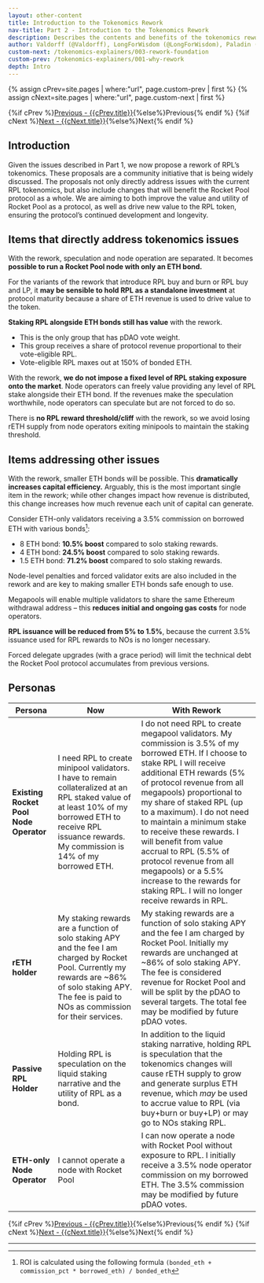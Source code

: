 ```yaml
---
layout: other-content
title: Introduction to the Tokenomics Rework
nav-title: Part 2 - Introduction to the Tokenomics Rework
description: Describes the contents and benefits of the tokenomics rework at a high level in comparison to the original tokenomics. 
author: Valdorff (@Valdorff), LongForWisdom (@LongForWisdom), Paladin (@Paladin147)
custom-next: /tokenomics-explainers/003-rework-foundation
custom-prev: /tokenomics-explainers/001-why-rework
depth: Intro
---
```


{% assign cPrev=site.pages | where:"url", page.custom-prev | first %}
{% assign cNext=site.pages | where:"url", page.custom-next | first %}

<div class="prev-next-container">
{%if cPrev %}<a href="{{cPrev.url|relative_url}}">Previous - {{cPrev.title}}</a>{%else%}<span>Previous</span>{% endif %}
{%if cNext %}<a href="{{cNext.url|relative_url}}">Next - {{cNext.title}}</a>{%else%}<span>Next</span>{% endif %}
</div>

## Introduction

Given the issues described in Part 1, we now propose a rework of RPL’s tokenomics. These proposals are a community initiative that is being widely discussed. The proposals not only directly address issues with the current RPL tokenomics, but also include changes that will benefit the Rocket Pool protocol as a whole. We are aiming to both improve the value and utility of Rocket Pool as a protocol, as well as drive new value to the RPL token, ensuring the protocol’s continued development and longevity.

## Items that directly address tokenomics issues

With the rework, speculation and node operation are separated. It becomes **possible to run a Rocket Pool node with only an ETH bond.**

For the variants of the rework that introduce RPL buy and burn or RPL buy and LP, it **may be sensible to hold RPL as a standalone investment** at protocol maturity because a share of ETH revenue is used to drive value to the token.

**Staking RPL alongside ETH bonds still has value** with the rework. 
- This is the only group that has pDAO vote weight.
- This group receives a share of protocol revenue proportional to their vote-eligible RPL.
- Vote-eligible RPL maxes out at 150% of bonded ETH.

With the rework, **we do not impose a fixed level of RPL staking exposure onto the market**. Node operators can freely value providing any level of RPL stake alongside their ETH bond. If the revenues make the speculation worthwhile, node operators can speculate but are not forced to do so.

There is **no RPL reward threshold/cliff** with the rework, so we avoid losing rETH supply from node operators exiting minipools to maintain the staking threshold.

## Items addressing other issues

With the rework, smaller ETH bonds will be possible. This **dramatically increases capital efficiency.** Arguably, this is the most important single item in the rework; while other changes impact how revenue is distributed, this change increases how much revenue each unit of capital can generate.

Consider ETH-only validators receiving a 3.5% commission on borrowed ETH with various bonds[^1]:
* 8 ETH bond: **10.5% boost** compared to solo staking rewards.
* 4 ETH bond: **24.5% boost** compared to solo staking rewards.
* 1.5 ETH bond: **71.2% boost** compared to solo staking rewards.

Node-level penalties and forced validator exits are also included in the rework and are key to making smaller ETH bonds safe enough to use.

Megapools will enable multiple validators to share the same Ethereum withdrawal address – this **reduces initial and ongoing gas costs** for node operators.

**RPL issuance will be reduced from 5% to 1.5%**, because the current 3.5% issuance used for RPL rewards to NOs is no longer necessary.

Forced delegate upgrades (with a grace period) will limit the technical debt the Rocket Pool protocol accumulates from previous versions.

## Personas

|Persona|Now|With Rework|
|-|-|-|
|**Existing Rocket Pool Node Operator**|I need RPL to create minipool validators. I have to remain collateralized at an RPL staked value of at least 10% of my borrowed ETH to receive RPL issuance rewards. My commission is 14% of my borrowed ETH.|I do not need RPL to create megapool validators. My commission is 3.5% of my borrowed ETH. If I choose to stake RPL I will receive additional ETH rewards (5% of protocol revenue from all megapools) proportional to my share of staked RPL (up to a maximum). I do not need to maintain a minimum stake to receive these rewards. I will benefit from value accrual to RPL (5.5% of protocol revenue from all megapools) or a 5.5% increase to the rewards for staking RPL. I will no longer receive rewards in RPL.
|**rETH holder**|My staking rewards are a function of solo staking APY and the fee I am charged by Rocket Pool. Currently my rewards are ~86% of solo staking APY. The fee is paid to NOs as commission for their services.|My staking rewards are a function of solo staking APY and the fee I am charged by Rocket Pool. Initially my rewards are unchanged at ~86% of solo staking APY. The fee is considered revenue for Rocket Pool and will be split by the pDAO to several targets. The total fee may be modified by future pDAO votes.|
|**Passive RPL Holder**|Holding RPL is speculation on the liquid staking narrative and the utility of RPL as a bond.|In addition to the liquid staking narrative, holding RPL is speculation that the tokenomics changes will cause rETH supply to grow and generate surplus ETH revenue, which *may* be used to accrue value to RPL (via buy+burn or buy+LP) or may go to NOs staking RPL.|
|**ETH-only Node Operator**|I cannot operate a node with Rocket Pool|I can now operate a node with Rocket Pool without exposure to RPL. I initially receive a 3.5% node operator commission on my borrowed ETH. The 3.5% commission may be modified by future pDAO votes.|



<div class="prev-next-container">
{%if cPrev %}<a href="{{cPrev.url|relative_url}}">Previous - {{cPrev.title}}</a>{%else%}<span>Previous</span>{% endif %}
{%if cNext %}<a href="{{cNext.url|relative_url}}">Next - {{cNext.title}}</a>{%else%}<span>Next</span>{% endif %}
</div>

---

[^1]: ROI is calculated using the following formula `(bonded_eth + commission_pct * borrowed_eth) / bonded_eth` 